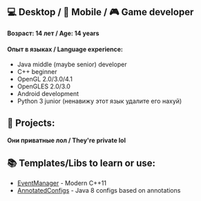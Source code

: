 ## 💻 Desktop / 📱 Mobile / 🎮 Game developer

#### Возраст: 14 лет / Age: 14 years
#### Опыт в языках / Language experience:
* Java middle (maybe senior) developer
* C++ beginner
* OpenGL 2.0/3.0/4.1
* OpenGLES 2.0/3.0
* Android development
* Python 3 junior (ненавижу этот язык удалите его нахуй)

## 📂 Projects:
#### Они приватные лол / They're private lol

## 📚 Templates/Libs to learn or use:
* [EventManager](https://github.com/TheXSVV/EventManager) - Modern C++11
* [AnnotatedConfigs](https://github.com/TheXSVV/AnnotatedConfigs) - Java 8 configs based on annotations
